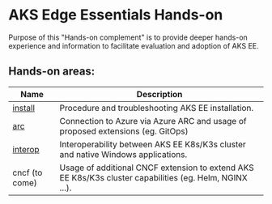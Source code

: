 # AKS Edge Essentials Hands-on

Purpose of this "Hands-on complement" is to provide deeper hands-on experience and information to facilitate evaluation and adoption of AKS EE.
## Hands-on areas:

| Name           | Description      |
|----------------|------------------|
| [install](./install/install.md) | Procedure and troubleshooting AKS EE installation. |
| [arc](./arc/arc.md) | Connection to Azure via Azure ARC and usage of proposed extensions (eg. GitOps) | 
| [interop](./interop/interop.md) |  Interoperability between AKS EE K8s/K3s cluster and native Windows applications. | 
| cncf (to come) |  Usage of additional CNCF extension to extend AKS EE K8s/K3s cluster capabilities (eg. Helm, NGINX ...). | 
